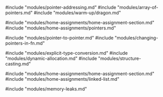 #include "modules/pointer-addressing.md"
#include "modules/array-of-pointers.md"
#include "modules/warm-up/dragon.md"

#include "modules/home-assignments/home-assignment-section.md"
#include "modules/home-assignments/pointers.md"

#include "modules/pointer-to-pointer.md"
#include "modules/changing-pointers-in-fn.md"

#include "modules/explicit-type-conversion.md"
#include "modules/dynamic-allocation.md"
#include "modules/structure-casting.md"

#include "modules/home-assignments/home-assignment-section.md"
#include "modules/home-assignments/linked-list.md"

#include "modules/memory-leaks.md"
